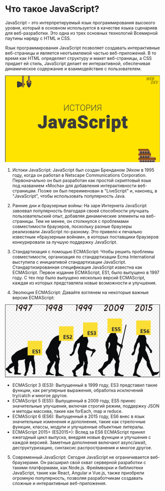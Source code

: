 # Что такое JavaScript?
JavaScript – это интерпретируемый язык программирования высокого уровня, который в основном используется в качестве языка сценариев для веб-разработки. Это одна из трех основных технологий Всемирной паутины наряду с HTML и CSS.
>
>
Язык программирования JavaScript позволяет создавать интерактивные веб-страницы и является неотъемлемой частью веб-приложений. В то время как HTML определяет структуру и макет веб-страницы, а CSS придает ей стиль, JavaScript делает ее интерактивной, обеспечивая динамическое содержание и взаимодействие с пользователем.
>
>
>


![Alt text](image.png)

1. Истоки JavaScript:
JavaScript был создан Бренданом Эйхом в 1995 году, когда он работал в Netscape Communications Corporation. Первоначально он был разработан как простой скриптовый язык под названием «Mocha» для добавления интерактивности веб-страницам. Позже он был переименован в "LiveScript" и, наконец, в "JavaScript", чтобы использовать популярность Java.
>
>
2. Ранние дни и браузерные войны:
На заре Интернета JavaScript завоевал популярность благодаря своей способности улучшать пользовательский опыт, добавляя динамические элементы на веб-страницы. Тем не менее, он столкнулся с проблемами совместимости браузеров, поскольку разные браузеры реализовали JavaScript по-разному. Это привело к печально известным «браузерным войнам», в которых поставщики браузеров конкурировали за лучшую поддержку JavaScript.
>
>
 3. Стандартизация с помощью ECMAScript:
Чтобы решить проблемы совместимости, организация по стандартизации Ecma International выступила с инициативой стандартизации JavaScript. Стандартизированная спецификация JavaScript известна как ECMAScript. Первое издание ECMAScript, ES1, было выпущено в 1997 году. С тех пор было выпущено несколько версий ECMAScript, каждая из которых представляла новые возможности и улучшения.
>
>
4. Эволюция ECMAScript:
Давайте взглянем на некоторые важные версии ECMAScript:

![Alt text](image-1.png)

- ECMAScript 3 (ES3): Выпущенный в 1999 году, ES3 представил такие функции, как регулярные выражения, обработка исключений try/catch и многое другое.
- ECMAScript 5 (ES5): Выпущенный в 2009 году, ES5 принес значительные улучшения, включая строгий режим, поддержку JSON и методы массива, такие как forEach, map и reduce.
- ECMAScript 6 (ES6): Выпущенный в 2015 году, ES6 внес в язык значительные изменения и дополнения, такие как стрелочные функции, классы, модули и улучшенные объектные литералы.
- ECMAScript 2015+ (ES2015+): Вслед за ES6 ECMAScript принял ежегодный цикл выпуска, внедряя новые функции и улучшения с каждой версией. Заметные дополнения включают async/await, деструктуризацию, синтаксис распространения и многое другое.
5. Современный JavaScript:
Сегодня JavaScript не ограничивается веб-браузерами. Он расширил свой охват серверной разработки с такими платформами, как Node.js. Фреймворки и библиотеки JavaScript, такие как React, Angular и Vue.js, также приобрели огромную популярность, позволяя разработчикам создавать сложные и интерактивные веб-приложения.